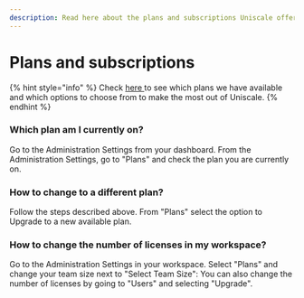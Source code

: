 ```yaml
---
description: Read here about the plans and subscriptions Uniscale offer
---
```


# Plans and subscriptions

{% hint style="info" %}
Check [here ](https://www.uniscale.com/pricing)to see which plans we have available and which options to choose from to make the most out of Uniscale.
{% endhint %}

###

### Which plan am I currently on?

Go to the Administration Settings from your dashboard. From the Administration Settings, go to "Plans" and check the plan you are currently on.



### How to change to a different plan?

Follow the steps described above. From "Plans" select the option to Upgrade to a new available plan.



### How to change the number of licenses in my workspace?

Go to the Administration Settings in your workspace. Select "Plans" and change your team size next to "Select Team Size": You can also change the number of licenses by going to "Users" and selecting "Upgrade".

